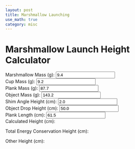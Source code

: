 ```yaml
---
layout: post
title: Marshmallow Launching
use_math: true
category: misc
---
```


# Marshmallow Launch Height Calculator

<form id="calc" oninput="calcheight()">
  <div>
  <label for="mM">Marshmallow Mass (g):</label>
  <input type="number" step="any" id="mM" name="mM" min="1" max="20" value="9.4" size="5">
  </div>
  <div>     
  <label for="mC">Cup Mass (g):</label>
  <input type="number" step="any" id="mC" name="mC" min="1" max="50" value="9.2" size="5">
  </div>   
  <div>     
  <label for="mP">Plank Mass (g):</label>
  <input type="number" step="any" id="mP" name="mP" min="1" max="500" value="87.7" size="5">
  </div>     
  <div>     
  <label for="mO">Object Mass (g):</label>
  <input type="number" step="any" id="mO" name="mO" min="1" max="1000" value="143.2" size="5">
  </div>    
  <div>     
  <label for="h3">Shim Angle Height (cm):</label>
  <input type="number" step="any" id="h3" name="h3" min="1" max="10" value="2.0" size="5">
  </div>     
  <div>     
  <label for="h1">Object Drop Height (cm):</label>
  <input type="number" step="any" id="h1" name="h1" min="10" max="200" value="50.0" size="5">
  </div>     
  <div>     
  <label for="l">Plank Length (cm):</label>
  <input type="number" step="any" id="l" name="l" min="10" max="100" value="61.5" size="5">
  </div>     
  <div> 
  <label for="output1">Calculated Height (cm):</label><p class="output" id="output1"></p> 
  <label for="output2">Total Energy Conservation Height (cm):</label><p class="output" id="output2"></p>
  <label for="output3">Other Height (cm):</label><p class="output" id="output3"></p>
  </div>  
</form>

<script>
       const mP0 = document.getElementById("mP");
       const mO0 = document.getElementById("mO");
       const mM0 = document.getElementById("mM");
       const mC0 = document.getElementById("mC");
       const h30 = document.getElementById("h3");
       const h10 = document.getElementById("h1");
       const l0= document.getElementById("l");
       const out1 = document.getElementById("output1");
       const out2 = document.getElementById("output2");
       const out3 = document.getElementById("output3");
       
       function calcheight() {
              const mP = mP0.value;
              const mO = mO0.value;
              const mM = mM0.value;
              const mC = mC0.value;
              const h3 = h30.value;
              const h1 = h10.value;
              const l = l0.value;
              out1.innerHTML = -3*(4*h3*h3-l*l)
              out2.innerHTML = (mO/mM)*h1;
              out3.innerHTML = (4*l*l*l*l*(3*mM+mP)*(3*mM+mP));
       }
       
</script>
